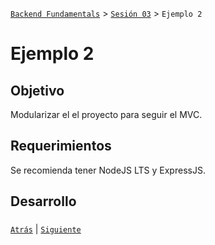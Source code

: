 [`Backend Fundamentals`](../../README.md) > [`Sesión 03`](../README.md) > `Ejemplo 2`

# Ejemplo 2

## Objetivo

Modularizar el el proyecto para seguir el MVC.

## Requerimientos

Se recomienda tener NodeJS LTS y ExpressJS.

## Desarrollo

### 
[`Atrás`](../Reto-01) | [`Siguiente`](../Reto-02)
